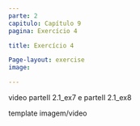 ```yaml
---
parte: 2
capitulo: Capítulo 9
pagina: Exercício 4

title: Exercício 4

Page-layout: exercise
image:

---
```


video parteII 2.1_ex7 e parteII 2.1_ex8

template imagem/video
